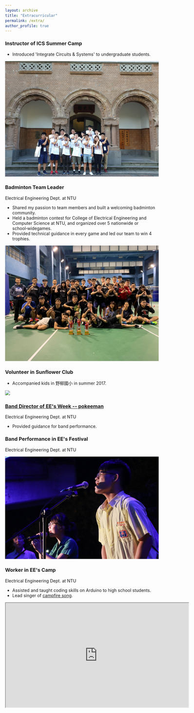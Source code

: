 ```yaml
---
layout: archive
title: "Extracurricular"
permalink: /extra/
author_profile: true
---
```


### Instructor of ICS Summer Camp  
- Introduced 'Integrate Circuits & Systems' to undergraduate students.  

<img src='/images/camp.jpg' width='600' > <br/>  


### Badminton Team Leader  
Electrical Engineering Dept. at NTU  
- Shared my passion to team members and built a welcoming badminton community.  
- Held a badminton contest for College of Electrical Engineering and Computer Science at NTU, and organized over 5 nationwide or school‑widegames.  
- Provided technical guidance in every game and led our team to win 4 trophies.  

<img src='/images/badminton.jpg' width='600' > <br/>  


### Volunteer in Sunflower Club  
- Accompanied kids in 野柳國小 in summer 2017.  

<img src='/images/sunflower.JPG' width='600' > <br/>  


### [Band Director of EE's Week -- pokeeman](https://www.facebook.com/2016eeweek/)  
Electrical Engineering Dept. at NTU  
- Provided guidance for band performance.  


### Band Performance in EE's Festival  
Electrical Engineering Dept. at NTU  

<img src='/images/band.jpg' width='600' > <br/>  


### Worker in EE's Camp  
Electrical Engineering Dept. at NTU  
- Assisted and taught coding skills on Arduino to high school students.  
- Lead singer of [campfire song](https://youtu.be/jqeYb44m8H0).  

<iframe width="600" height="342" src="https://www.youtube.com/embed/jqeYb44m8H0" title="YouTube video player" frameborder="1" allow="accelerometer; autoplay; clipboard-write; encrypted-media; gyroscope; picture-in-picture" allowfullscreen></iframe>